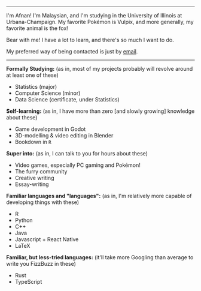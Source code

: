 <!---
afnanfdz/afnanfdz is a ✨ special ✨ repository because its `README.md` (this file) appears on your GitHub profile.
You can click the Preview link to take a look at your changes.
--->
<hr>

I'm Afnan! I'm Malaysian, and I'm studying in the University of Illinois at Urbana-Champaign. My favorite Pokémon is Vulpix, and more generally, my favorite animal is the fox!

Bear with me! I have a lot to learn, and there's so much I want to do.

My preferred way of being contacted is just by [email](afnanfdz@gmail.com).

<hr>

**Formally Studying:** (as in, most of my projects probably will revolve around at least one of these)
 - Statistics (major)
 - Computer Science (minor)
 - Data Science (certificate, under Statistics)

**Self-learning:** (as in, I have more than zero \[and slowly growing\] knowledge about these)
  - Game development in Godot
  - 3D-modelling & video editing in Blender
  - Bookdown in `R`

**Super into:** (as in, I can talk to you for hours about these)
- Video games, especially PC gaming and Pokémon!
- The furry community
- Creative writing
- Essay-writing

**Familiar languages and "languages":** (as in, I'm relatively more capable of developing things with these)
- R
- Python
- C++
- Java
- Javascript + React Native
- LaTeX

**Familiar, but less-tried languages:** (it'll take more Googling than average to write you FizzBuzz in these)
- Rust
- TypeScript
